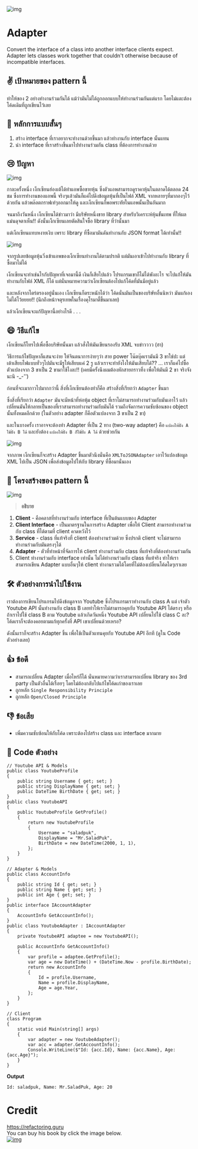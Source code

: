 ![img](assets/adapter/adapter-mini.png)
# Adapter
Convert the interface of a class into another interface clients expect. Adapter lets classes work together that couldn't otherwise because of incompatible interfaces.

## ✌ เป้าหมายของ pattern นี้
ทำให้ของ 2 อย่างทำงานร่วมกันได้ แม้ว่ามันไม่ได้ถูกออกแบบให้ทำงานร่วมกันแต่แรก โดยไม่แตะต้องโค้ดเดิมที่ถูกเขียนไว้เลย

## 🎯 หลักการแบบสั้นๆ
1. สร้าง interface ที่เราอยากจะทำงานด้วยขึ้นมา แล้วทำงานกับ interface นั้นแทน
1. นำ interface ที่เราสร้างขึ้นมาไปทำงานร่วมกัน class ที่ต้องการทำงานด้วย

## 😢 ปัญหา
![img](assets/adapter/adapter-2x.png)

กาละครั้งหนึ่ง เง็กเซียนฮ่องเต้ได้ทำแอพซื้อขายหุ้น ซึ่งตัวแอพสามารถดูราคาหุ้นในตลาดได้ตลอด 24 ชม ซึ่งการทำงานของแอพนี้ จริงๆแล้วมันก็แค่ไปดึงข้อมูลหุ้นที่เป็นไฟล์ XML จากหลายๆที่มากองๆไว้ด้วยกัน แล้วพล๊อตกราฟเท่ๆออกมาให้ดู และเง็กเซียนก็พอพระทัยในแอพนั้นเป็นอันมาก

จนมาถึงวันหนึ่ง เง็กเซียนได้ข่าวมาว่า มีบริษัทหนึ่งขาย library สำหรับวิเคราะห์หุ้นขั้นเทพ ที่ให้ผลแม่นดุจตาเห็น!! ดังนั้นเง็กเซียนเลยตัดสินใจซื้อ library ที่ว่านั้นมา

แต่เง็กเซียนแทบหงายเงิบ เพราะ library ที่ซื้อมามันดันทำงานกับ JSON format ได้เท่านั้น!!

![img](assets/adapter/problem-2x.png)

จากรูปเลยข้อมูลหุ้นวิ่งเข้าแอพของเง็กเซียนทำงานได้ตามปรกติ แต่มันเอาเข้าไปทำงานกับ library ที่ซื้อมาไม่ได้

เง็กเซียนจะทำเช่นไรกับปัญหาที่เจอมานี้ดี เงินก็เสียไปแล้ว โปรแกรมเขาก็ไม่ได้พังอะไร จะไปแก้ให้มันทำงานกับไฟล์ XML ก็ได้ แต่นั่นหมายความว่าเง็กเซียนต้องไปแก้โค้ดที่มันมีอยู่แล้ว

และหลังจากไตร่ตรองอยู่นั่นเอง เง็กเซียนก็ตระหนักได้ว่า โค้ดนั่นมันเป็นของบริษัทอื่นนิหว่า มันแก้เองไม่ได้โว้ยยยย!! (นึกถึงหน้าจตุรเทพในเรื่องคุโรมาตี้ขึ้นมาเลย)

แล้วเง็กเซียนจะแก้ปัญหานี้อย่างไรดี . . .

## 😄 วิธีแก้ไข
เง็กเซียนก็โทรไปเพื่อซื้อบริษัทนั้นมา แล้วสั่งให้มันเขียนรองรับ XML จบข่าวววว (ฮา)

วิธีการแก้ไขปัญหาก็แสนจะง่าย ให้จินตนาการง่ายๆว่า สาย power โน๊ตบุ๊คเรามันมี 3 ขาใช่ปะ แต่เต้าเสียบไฟแบบทั่วๆไปมันจะมีรูให้เสียบแค่ 2 รู แล้วเราจะทำยังไงให้มันเสียบได้?? ... เราก็แค่ไปซื้อตัวแปลงจาก 3 ขาเป็น 2 ขามาใช้ไงละ!! (เคยมีครั้งนึงผมต้องหักสายกราวทิ้ง เพื่อให้มันมี 2 ขา จริงจังนะนิ -_-'')

ก่อนที่จะเมากาวไปมากกว่านี้ สิ่งที่เง็กเซียนต้องทำก็คือ สร้างสิ่งที่เรียกว่า `Adapter` ขึ้นมา

ซึ่งสิ่งที่เรียกว่า `Adapter` มันจะมีหน้าที่ห่อหุ้ม object ที่เราไม่สามารถทำงานร่วมกับมันเอาไว้ แล้วเปลี่ยนมันให้กลายเป็นของที่เราสามารถทำงานร่วมกับมันได้ รวมถึงจัดการความซับซ้อนของ object นั้นทั้งหมดอีกด้วย (ในตัวอย่าง adapter ก็คือตัวแปลงจาก 3 ขาเป็น 2 ขา)

และในบางครั้ง เราอาจจะต้องทำ Adapter ที่เป็น 2 ทาง (two-way adapter) คือ `แปลงให้ฝั่ง A ใช้ฝั่ง B ได้` และยังต้อง `แปลงให้ฝั่ง B ก็ใช้ฝั่ง A ได้` ด้วยช่วยกัน

![img](assets/adapter/solution-2x.png)

จากภาพ เง็กเซียนก็จะสร้าง Adapter ขึ้นมาตัวนึงนั่นคือ `XMLToJSONAdapter` เอาไว้แปลงข้อมูล XML ไปเป็น JSON เพื่อส่งข้อมูลไปให้กับ library ที่ซื้อมานั่นเอง

## 📌 โครงสร้างของ pattern นี้
![img](assets/adapter/structure-object-adapter-indexed-2x.png)
> **อธิบาย**  
1. **Client** - คือคลาสที่ทำงานร่วมกับ interface ที่เป็นต้นแบบของ Adapter  
1. **Client Interface** - เป็นมาตรฐานในการสร้าง Adapter เพื่อให้ Client สามารถทำงานร่วมกับ class ที่ได้ตามที่ client คาดหวังไว้  
1. **Service** - class ที่แท้จริงที่ client ต้องทำงานร่วมด้วย ซึ่งปรกติ client จะไม่สามารถทำงานร่วมกับมันตรงๆได้
1. **Adapter** - ตัวที่ทำหน้าที่จัดการให้ client ทำงานร่วมกับ class ที่แท้จริงที่ต้องทำงานร่วมกัน  
1. Client ทำงานร่วมกับ interface เท่านั้น ไม่ได้ทำงานร่วมกับ class ที่แท้จริง ทำให้เราสามารถเขียน Adapter แบบอื่นๆให้ client ทำงานรวมได้โดยที่ไม่ต้องเปลี่ยนโค้ดใดๆเราเลย


## 🛠 ตัวอย่างการนำไปใช้งาน
เราต้องการเขียนโปรแกรมไปดึงข้อมูลจาก Youtube ซึ่งโปรแกรมเราทำงานกับ class A แต่ เจ้าตัว Youtube API นั้นทำงานกับ class B เลยทำให้เราไม่สามารถคุยกับ Youtube API ได้ตรงๆ หรือถ้าเราไปใช้ class B ตาม Youtube แล้วเกิดวันหนึ่ง Youtube API เปลี่ยนไปใช้ class C ละ? โค้ดเราก็จะต้องคอยตามแก้ทุกครั้งที่ API เขาเปลี่ยนด้วยเหรอ?

ดังนั้นเราก็จะสร้าง Adapter ขึ้น เพื่อใช้เป็นตัวแทนคุยกับ Youtube API อีกที (ดูใน Code ตัวอย่างเลย)

## 👍 ข้อดี
* สามารถเปลี่ยน Adapter เมื่อไหร่ก็ได้ นั่นหมายความว่าเราสามารถเปลี่ยน library ของ 3rd party เป็นตัวอื่นได้เรื่อยๆ โดยไม่ต้องกลับไปแก้ไขโค้ดเก่าของเราเลย
* ถูกหลัก `Single Responsibility Principle`
* ถูกหลัก `Open/Closed Principle`

## 👎 ข้อเสีย
* เพิ่มความซับซ้อนให้กับโค้ด เพราะต้องไปสร้าง class และ interface มากมาย

## ‍‍📝 Code ตัวอย่าง
```
// Youtube API & Models
public class YoutubeProfile
{
    public string Username { get; set; }
    public string DisplayName { get; set; }
    public DateTime BirthDate { get; set; }
}
public class YoutubeAPI
{
    public YoutubeProfile GetProfile()
    {
        return new YoutubeProfile
        {
            Username = "saladpuk",
            DisplayName = "Mr.SaladPuk",
            BirthDate = new DateTime(2000, 1, 1),
        };
    }
}

// Adapter & Models
public class AccountInfo
{
    public string Id { get; set; }
    public string Name { get; set; }
    public int Age { get; set; }
}
public interface IAccountAdapter
{
    AccountInfo GetAccountInfo();
}
public class YoutubeAdapter : IAccountAdapter
{
    private YoutubeAPI adaptee = new YoutubeAPI();

    public AccountInfo GetAccountInfo()
    {
        var profile = adaptee.GetProfile();
        var age = new DateTime() + (DateTime.Now - profile.BirthDate);
        return new AccountInfo
        {
            Id = profile.Username,
            Name = profile.DisplayName,
            Age = age.Year,
        };
    }
}

// Client
class Program
{
    static void Main(string[] args)
    {
        var adapter = new YoutubeAdapter();
        var acc = adapter.GetAccountInfo();
        Console.WriteLine($"Id: {acc.Id}, Name: {acc.Name}, Age: {acc.Age}");
    }
}
```

**Output**
```
Id: saladpuk, Name: Mr.SaladPuk, Age: 20
```

# Credit
https://refactoring.guru  
You can buy his book by click the image below.  
[![img](https://refactoring.guru/images/patterns/book/web-cover-en.png)](https://refactoring.guru/design-patterns/book#buy-now)  